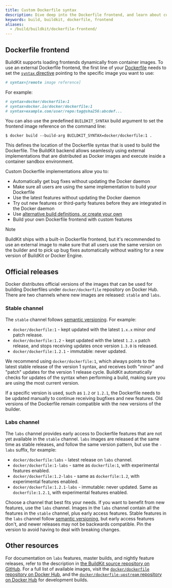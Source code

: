 ```yaml
---
title: Custom Dockerfile syntax
description: Dive deep into the Dockerfile frontend, and learn about custom frontends
keywords: build, buildkit, dockerfile, frontend
aliases:
  - /build/buildkit/dockerfile-frontend/
---
```


## Dockerfile frontend

BuildKit supports loading frontends dynamically from container images. To use
an external Dockerfile frontend, the first line of your [Dockerfile](../../reference/dockerfile.md)
needs to set the [`syntax` directive](../../reference/dockerfile.md#syntax)
pointing to the specific image you want to use:

```dockerfile
# syntax=[remote image reference]
```

For example:

```dockerfile
# syntax=docker/dockerfile:1
# syntax=docker.io/docker/dockerfile:1
# syntax=example.com/user/repo:tag@sha256:abcdef...
```

You can also use the predefined `BUILDKIT_SYNTAX` build argument to set the
frontend image reference on the command line:

```console
$ docker build --build-arg BUILDKIT_SYNTAX=docker/dockerfile:1 .
```

This defines the location of the Dockerfile syntax that is used to build the
Dockerfile. The BuildKit backend allows seamlessly using external
implementations that are distributed as Docker images and execute inside a
container sandbox environment.

Custom Dockerfile implementations allow you to:

- Automatically get bug fixes without updating the Docker daemon
- Make sure all users are using the same implementation to build your Dockerfile
- Use the latest features without updating the Docker daemon
- Try out new features or third-party features before they are integrated in the Docker daemon
- Use [alternative build definitions, or create your own](https://github.com/moby/buildkit#exploring-llb)
- Build your own Dockerfile frontend with custom features

> [!NOTE]
>
> BuildKit ships with a built-in Dockerfile frontend, but it's recommended
> to use an external image to make sure that all users use the same version on
> the builder and to pick up bug fixes automatically without waiting for a new
> version of BuildKit or Docker Engine.

## Official releases

Docker distributes official versions of the images that can be used for building
Dockerfiles under `docker/dockerfile` repository on Docker Hub. There are two
channels where new images are released: `stable` and `labs`.

### Stable channel

The `stable` channel follows [semantic versioning](https://semver.org).
For example:

- `docker/dockerfile:1` - kept updated with the latest `1.x.x` minor _and_ patch
  release.
- `docker/dockerfile:1.2` - kept updated with the latest `1.2.x` patch release,
  and stops receiving updates once version `1.3.0` is released.
- `docker/dockerfile:1.2.1` - immutable: never updated.

We recommend using `docker/dockerfile:1`, which always points to the latest
stable release of the version 1 syntax, and receives both "minor" and "patch"
updates for the version 1 release cycle. BuildKit automatically checks for
updates of the syntax when performing a build, making sure you are using the
most current version.

If a specific version is used, such as `1.2` or `1.2.1`, the Dockerfile needs
to be updated manually to continue receiving bugfixes and new features. Old
versions of the Dockerfile remain compatible with the new versions of the
builder.

### Labs channel

The `labs` channel provides early access to Dockerfile features that are not yet
available in the `stable` channel. `labs` images are released at the same time
as stable releases, and follow the same version pattern, but use the `-labs`
suffix, for example:

- `docker/dockerfile:labs` - latest release on `labs` channel.
- `docker/dockerfile:1-labs` - same as `dockerfile:1`, with experimental
  features enabled.
- `docker/dockerfile:1.2-labs` - same as `dockerfile:1.2`, with experimental
  features enabled.
- `docker/dockerfile:1.2.1-labs` - immutable: never updated. Same as
  `dockerfile:1.2.1`, with experimental features enabled.

Choose a channel that best fits your needs. If you want to benefit from
new features, use the `labs` channel. Images in the `labs` channel contain
all the features in the `stable` channel, plus early access features.
Stable features in the `labs` channel follow [semantic versioning](https://semver.org),
but early access features don't, and newer releases may not be backwards
compatible. Pin the version to avoid having to deal with breaking changes.

## Other resources

For documentation on `labs` features, master builds, and nightly feature
releases, refer to the description in [the BuildKit source repository on GitHub](https://github.com/moby/buildkit/blob/master/README.md).
For a full list of available images, visit the [`docker/dockerfile` repository on Docker Hub](https://hub.docker.com/r/docker/dockerfile),
and the [`docker/dockerfile-upstream` repository on Docker Hub](https://hub.docker.com/r/docker/dockerfile-upstream)
for development builds.
